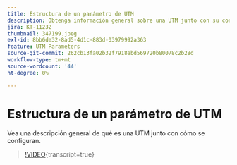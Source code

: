 ```yaml
---
title: Estructura de un parámetro de UTM
description: Obtenga información general sobre una UTM junto con su configuración. Deben tener entre 60 y 160 caracteres.
jira: KT-11232
thumbnail: 347199.jpeg
exl-id: 8bb6de32-8ad5-4d1c-883d-03979992a363
feature: UTM Parameters
source-git-commit: 262cb13fa02b32f7918ebd569720b80078c2b28d
workflow-type: tm+mt
source-wordcount: '44'
ht-degree: 0%

---
```


# Estructura de un parámetro de UTM

Vea una descripción general de qué es una UTM junto con cómo se configuran.

>[!VIDEO](https://video.tv.adobe.com/v/347199/?learn=on){transcript=true}
